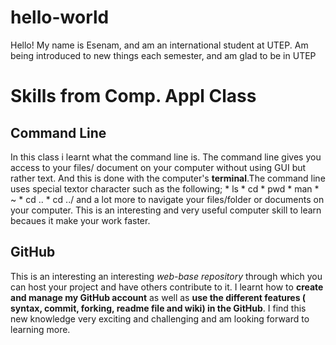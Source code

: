 # hello-world
Hello!
My name is Esenam, and am an international student at UTEP.
Am being introduced to new things each semester, and am glad to be in UTEP

# Skills from Comp. Appl Class
## Command Line
In  this class i learnt what the command line is. The command line gives you access to your files/ document on your computer without using GUI but rather text. And this is done with the computer's **terminal**.The command line uses special textor character such as the following; * ls * cd * pwd * man * ~ * cd .. * cd ../ and a lot more to navigate your files/folder or documents on your computer. This is an interesting and very useful computer skill to learn becaues it make your work faster. 

## GitHub
This is an interesting an interesting *web-base repository* through which you can host your project and have others contribute to it. I learnt how to **create and manage my GitHub account** as well as **use the different features ( syntax, commit, forking, readme file and wiki) in the GitHub**. I find this new knowledge very exciting and challenging and am looking forward to learning more.

